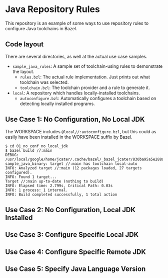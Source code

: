 # Java Repository Rules

This repository is an example of some ways to use repository rules to configure
Java toolchains in Bazel.

## Code layout

There are several directories, as well at the actual use case samples.

-  `sample_java_rules`: A sample set of toolchain-using rules to demonstrate the
   layout.
   -  `rules.bzl`: The actual rule implementation. Just prints out what
      toolchain was selected.
   -  `toolchain.bzl`: The toolchain provider and a rule to generate it.
-  `local`: A repository which handles locally-installed toolchains.
   -  `autoconfigure.bzl`: Automatically configures a toolchain based on
      detecting locally installed programs.

## Use Case 1: No Configuration, No Local JDK

The WORKSPACE includes `@local//:autoconfigure.bzl`, but this could as easily
have been installed in the WORKSPACE suffix by Bazel.

```
$ cd 01_no_conf_no_local_jdk
$ bazel build //:main
DEBUG: /usr/local/google/home/jcater/.cache/bazel/_bazel_jcater/830ba95a5e288ac0918d8e6bf8272de4/external/sample_java_rules/rules.bzl:5:10: sample_java_binary: target //:main has toolchain local-auto
INFO: Analyzed target //:main (12 packages loaded, 27 targets configured).
INFO: Found 1 target...
Target //:main up-to-date (nothing to build)
INFO: Elapsed time: 2.799s, Critical Path: 0.03s
INFO: 1 process: 1 internal.
INFO: Build completed successfully, 1 total action
```


## Use Case 2: No Configuration, Local JDK Installed

## Use Case 3: Configure Specific Local JDK

## Use Case 4: Configure Specific Remote JDK

## Use Case 5: Specify Java Language Version

